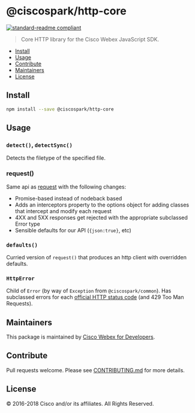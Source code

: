 # @ciscospark/http-core

[![standard-readme compliant](https://img.shields.io/badge/readme%20style-standard-brightgreen.svg?style=flat-square)](https://github.com/RichardLitt/standard-readme)

> Core HTTP library for the Cisco Webex JavaScript SDK.

- [Install](#install)
- [Usage](#usage)
- [Contribute](#contribute)
- [Maintainers](#maintainers)
- [License](#license)

## Install

```bash
npm install --save @ciscospark/http-core
```

## Usage

### `detect()`, `detectSync()`

Detects the filetype of the specified file.

### request()

Same api as [request](https://github.com/request/request) with the following changes:

- Promise-based instead of nodeback based
- Adds an interceptors property to the options object for adding classes that intercept and modify each request
- 4XX and 5XX responses get rejected with the appropriate subclassed Error type
- Sensible defaults for our API (`{json:true}`, etc)

### `defaults()`

Curried version of `request()` that produces an http client with overridden defaults.

### `HttpError`

Child of `Error` (by way of `Exception` from `@ciscospark/common`). Has subclassed errors for each [official HTTP status code](https://www.w3.org/Protocols/rfc2616/rfc2616-sec10.html) (and 429 Too Man Requests).


## Maintainers

This package is maintained by [Cisco Webex for Developers](https://developer.webex.com/).

## Contribute

Pull requests welcome. Please see [CONTRIBUTING.md](../../CONTRIBUTING.md) for more details.

## License

© 2016-2018 Cisco and/or its affiliates. All Rights Reserved.
